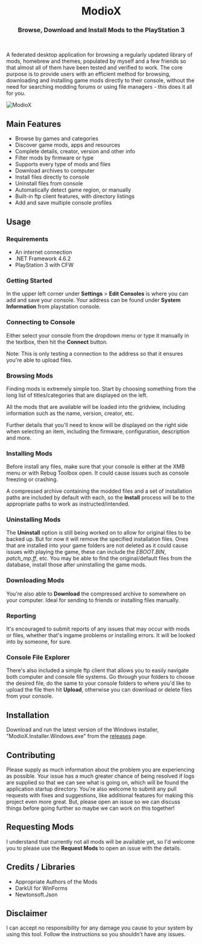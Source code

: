 <h1 align="center">ModioX</h1>

<h3 align="center">Browse, Download and Install Mods to the PlayStation 3</h3>
<div align="center">
</div>
<br />

A federated desktop application for browsing a regularly updated library of mods, homebrew and themes, populated by myself and a few friends so that almost all of them have been tested and verified to work. The core purpose is to provide users with an efficient method for browsing, downloading and installing game mods directly to their console, without the need for searching modding forums or using file managers - this does it all for you.

![ModioX](https://github.com/ohhsoash/ModioX/blob/master/Images/Screenshot1.png?raw=true) 

## Main Features
* Browse by games and categories
* Discover game mods, apps and resources
* Complete details, creator, version and other info
* Filter mods by firmware or type
* Supports every type of mods and files
* Download archives to computer
* Install files directly to console
* Uninstall files from console
* Automatically detect game region, or manually
* Built-in ftp client features, with directory listings 
* Add and save multiple console profiles

## Usage

### Requirements
* An internet connection
* .NET Framework 4.6.2
* PlayStation 3 with CFW

### Getting Started
In the upper left corner under **Settings** > **Edit Consoles** is where you can add and save your console. Your address can be found under **System Information** from playstation console.

### Connecting to Console
Either select your console from the dropdown menu or type it manually in the textbox, then hit the **Connect** button.

Note: This is only testing a connection to the address so that it ensures you're able to upload files. 

### Browsing Mods
Finding mods is extremely simple too. Start by choosing something from the long list of titles/categories that are displayed on the left.

All the mods that are available will be loaded into the gridview, including information such as the name, version, creator, etc. 

Further details that you'll need to know will be displayed on the right side when selecting an item, including the firmware, configuration, description and more. 

### Installing Mods
Before install any files, make sure that your console is either at the XMB menu or with Rebug Toolbox open. It could cause issues such as console freezing or crashing. 

A compressed archive containing the modded files and a set of installation paths are included by default with each, so the **Install** process will be to the appropriate paths to work as instructed/intended.

### Uninstalling Mods
The **Uninstall** option is still being worked on to allow for original files to be backed up. But for now it will remove the specified installation files. Ones that are installed into your game folders are not deleted as it could cause issues with playing the game, these can include the _EBOOT.BIN_, _patch_mp.ff_, etc. You may be able to find the original/default files from the database, install those after uninstalling the game mods. 

### Downloading Mods
You're also able to **Download** the compressed archive to somewhere on your computer. Ideal for sending to friends or installing files manually.

### Reporting
It's encouraged to submit reports of any issues that may occur with mods or files, whether that's ingame problems or installing errors. It will be looked into by someone, for sure. 

### Console File Explorer
There's also included a simple ftp client that allows you to easily navigate both computer and console file systems. Go through your folders to choose the desired file, do the same to your console folders to where you'd like to upload the file then hit **Upload**, otherwise you can download or delete files from your console.

## Installation
Download and run the latest version of the Windows installer, "ModioX.Installer.Windows.exe" from the [releases](https://github.com/ohhsoash/ModioX/releases/latest) page.

## Contributing
Please supply as much information about the problem you are experiencing as possible. Your issue has a much greater chance of being resolved if logs are supplied so that we can see what is going on, which will be found the application startup directory. You're also welcome to submit any pull requests with fixes and suggestions, like additional features for making this project even more great. But, please open an issue so we can discuss things before going further so maybe we can work on this together!

## Requesting Mods
I understand that currently not all mods will be available yet, so I'd welcome you to please use the **Request Mods** to open an issue with the details.

## Credits / Libraries
- Appropriate Authors of the Mods
- DarkUI for WinForms
- Newtonsoft.Json

## Disclaimer
I can accept no responsibility for any damage you cause to your system by using this tool. Follow the instructions so you shouldn't have any issues.
